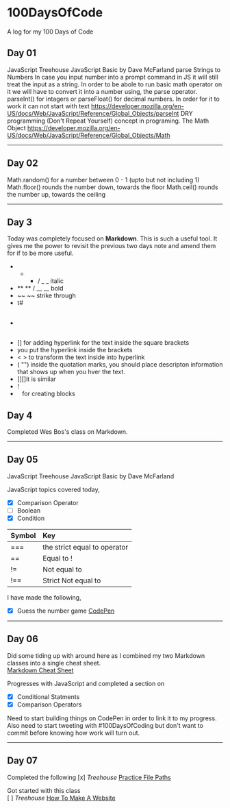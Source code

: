 # 100DaysOfCode
A log for my 100 Days of Code

## Day 01
JavaScript Treehouse JavaScript Basic by Dave McFarland
parse Strings to Numbers 
In case you input number into a prompt command in JS it will still treat the input as a string. In order to be abole to run basic math operator on it we will have to convert it into a number using, the parse operator. parseInt() for intagers or parseFloat() for decimal numbers. In order for it to work it can not start with text 
https://developer.mozilla.org/en-US/docs/Web/JavaScript/Reference/Global_Objects/parseInt
DRY programming (Don't Repeat Yourself) concept in programing. 
The Math Object https://developer.mozilla.org/en-US/docs/Web/JavaScript/Reference/Global_Objects/Math 

---

## Day 02
Math.random() for a number between 0 - 1 (upto but not including 1)
Math.floor() rounds the number down, towards the floor
Math.ceil() rounds the number up, towards the ceiling 

---

## Day 3 
Today was completely focused on __Markdown__. This is such a useful tool. It gives me the power to revisit the previous two days note and amend them for if to be more useful. 

- * * / _ _ italic
- ** ** / __ __ bold
- ~~ ~~ strike through 
- t# 
- ##  
- [] for adding hyperlink for the text inside the square brackets 
- []() you put the hyperlink inside the brackets
- < > to transform the text inside into hyperlink 
- ( "") inside the quotation marks, you should place descripton information that shows up when you hver the text.
- [][]it is similar 
- ! []() 
- ``` ``` for creating blocks


## Day 4
Completed Wes Bos's class on Markdown. 

---

## Day 05
JavaScript Treehouse JavaScript Basic by Dave McFarland

JavaScript topics covered today, 
* [x] Comparison Operator
* [ ] Boolean 
* [x] Condition 

|Symbol | Key |
|:------|:----|
| === | the strict equal to operator |
| == | Equal to !
| != | Not equal to |
| !== | Strict Not equal to |

I have made the following, 
* [x] Guess the number game [CodePen](http://www.codepen.com "visit the game")

---

## Day 06 

Did some tiding up with around here as I combined my two Markdown classes into a single cheat sheet.  
[Markdown Cheat Sheet](https://github.com/hazim/Markdown-Cheat-Sheet)  

Progresses with JavaScript and completed a section on  
* [x] Conditional Statments  
* [x] Comparison Operators  

Need to start building things on CodePen in order to link it to my progress. Also need to start tweeting with #100DaysOfCoding but don't want to commit before knowing how work will turn out. 

---

## Day 07  

Completed the following
[x] *Treehouse* [Practice File Paths](https://teamtreehouse.com/library/practice-file-paths)  

Got started with this class  
[ ] *Treehouse* [How To Make A Website](https://teamtreehouse.com/library/how-to-make-a-website) 